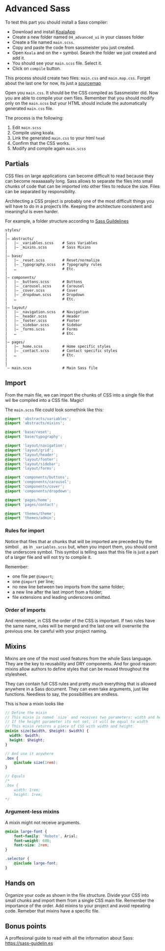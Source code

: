 # Advanced Sass

To test this part you should install a Sass compiler:

- Download and install [KoalaApp](http://koala-app.com/)
- Create a new folder named `04_advanced_ui` in your classes folder
- Create a file named `main.scss`.
- Copy and paste the code from sassmeister you just created.
- Open `Koala` and on the `+` symbol. Search the folder we just created and add it.
- You should see your `main.scss` file. Select it.
- Click on `compile` button.

This process should create two files: `main.css` and `main.map.css`. Forget about the last one for now, its just a [sourcemap](https://blog.teamtreehouse.com/introduction-source-maps)

Open you `main.css`. It should be the CSS compiled as Sassmeister did. Now you are able to compile your own files.
Remember that you should modify only on the `main.scss` but your HTML should include the automatically generated `main.css` file.

The process is the following:

1. Edit `main.scss`
2. Compile using koala.
3. Link the generated `main.css` to your html `head`
4. Confirm that the CSS works.
5. Modify and compile again `main.scss`

## Partials

CSS files on large applications can become difficult to read because they can become reaaaaaally long. Sass allows to separate the files into small chunks of code that can be imported into other files to reduce the size. Files can be separated by responsibility.

Architecting a CSS project is probably one of the most difficult things you will have to do in a project’s life. Keeping the architecture consistent and meaningful is even harder.

For example, a folder structure according to [Sass Guildelines](https://sass-guidelin.es/#architecture)

```
styles/
|
|– abstracts/
|   |– _variables.scss    # Sass Variables
|   |– _mixins.scss       # Sass Mixins
|
|– base/
|   |– _reset.scss        # Reset/normalize
|   |– _typography.scss   # Typography rules
|   …                     # Etc.
|
|– components/
|   |– _buttons.scss      # Buttons
|   |– _carousel.scss     # Carousel
|   |– _cover.scss        # Cover
|   |– _dropdown.scss     # Dropdown
|   …                     # Etc.
|
|– layout/
|   |– _navigation.scss   # Navigation
|   |– _header.scss       # Header
|   |– _footer.scss       # Footer
|   |– _sidebar.scss      # Sidebar
|   |– _forms.scss        # Forms
|   …                     # Etc.
|
|– pages/
|   |– _home.scss         # Home specific styles
|   |– _contact.scss      # Contact specific styles
|   …                     # Etc.
|
|
`– main.scss              # Main Sass file
```

## Import

From the main file, we can import the chunks of CSS into a single file that wil lbe compiled into a CSS file. Magic!

The `main.scss` file could look somethink like this:

```scss
@import 'abstracts/variables';
@import 'abstracts/mixins';

@import 'base/reset';
@import 'base/typography';

@import 'layout/navigation';
@import 'layout/grid';
@import 'layout/header';
@import 'layout/footer';
@import 'layout/sidebar';
@import 'layout/forms';

@import 'components/buttons';
@import 'components/carousel';
@import 'components/cover';
@import 'components/dropdown';

@import 'pages/home';
@import 'pages/contact';

@import 'themes/theme';
@import 'themes/admin';
```

### Rules for import
Notice that files that ar chunks that will be imported are preceded by the simbol `_` as in `_variables.scss` but, when you import them, you should omit the underscore symbol. This symbol is telling sass that this file is just a part of a larger file and will not try to compile it. 

Remember:
  - one file per `@import`;
  - one `@import` per line;
  - no new line between two imports from the same folder;
  - a new line after the last import from a folder;
  - file extensions and leading underscores omitted.

### Order of imports
And remember, in CSS the order of the CSS is important. If two rules have the same name, rules will be merged and the last one will overwrite the previous one. be careful with your project naming.

## Mixins
Mixins are one of the most used features from the whole Sass language. They are the key to reusability and DRY components. And for good reason: mixins allow authors to define styles that can be reused throughout the stylesheet.

They can contain full CSS rules and pretty much everything that is allowed anywhere in a Sass document. They can even take arguments, just like functions. Needless to say, the possibilities are endless.

This is how a mixin looks like

```scss
// Define the mixin
// This mixin is named `size` and receives two parameters: width and height
// If the height parameter its not set, it will be equal to width
// This mixin returns a piece of CSS with width and height.
@mixin size($width, $height: $width) {
  width: $width;
  height: $height;
}

// And use it anywhere
.box {
    @include size(1rem);
}

// Equals
/*
.box {
    width: 1rem;
    height: 1rem;
*/
```

### Argument-less mixins

A mixin might not receive arguments.

```scss
@mixin large-font {
    font-family: 'Roboto', Arial;
    font-weight: 600;
    font-size: 2rem;
}

.selector {
    @include large-font;
}
```

## Hands on
Organize your code as shown in the file structure. Divide your CSS into small chunks and import them from a single CSS main file. Remember the importance of the order.
Add mixins to your project and avoid repeating code. Remeber that mixins have a specific file.


## Bonus points
A proffesional guide to read with all the information about Sass: https://sass-guidelin.es
